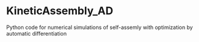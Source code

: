 # KineticAssembly_AD
Python code for numerical simulations of self-assemly with optimization by automatic differentiation

